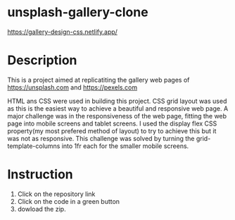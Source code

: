 # unsplash-gallery-clone


https://gallery-design-css.netlify.app/


# Description
This is a project aimed at replicatiting the gallery web pages of https://unsplash.com and https://pexels.com


HTML ans CSS were used in building this project. CSS grid layout was used as this is the easiest way to achieve a beautiful and responsive web page. A major challenge was in the responsiveness of the web page, fitting the web page into mobile screens and tablet screens. I used the display flex CSS property(my most prefered method of layout) to try to achieve this but it was not as responsive. This challenge was solved by turning the grid-template-columns into 1fr each for the smaller mobile screens.



# Instruction
1. Click on the repository link
2. Click on the code in a green button
3. dowload the zip.
